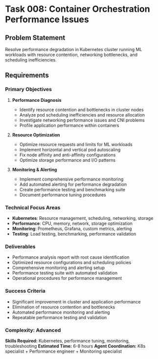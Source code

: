 # Task 008: Container Orchestration Performance Issues

## Problem Statement
Resolve performance degradation in Kubernetes cluster running ML workloads with resource contention, networking bottlenecks, and scheduling inefficiencies.

## Requirements

### Primary Objectives
1. **Performance Diagnosis**
   - Identify resource contention and bottlenecks in cluster nodes
   - Analyze pod scheduling inefficiencies and resource allocation
   - Investigate networking performance issues and CNI problems
   - Profile application performance within containers

2. **Resource Optimization**
   - Optimize resource requests and limits for ML workloads
   - Implement horizontal and vertical pod autoscaling
   - Fix node affinity and anti-affinity configurations
   - Optimize storage performance and I/O patterns

3. **Monitoring & Alerting**
   - Implement comprehensive performance monitoring
   - Add automated alerting for performance degradation
   - Create performance testing and benchmarking suite
   - Document performance tuning procedures

### Technical Focus Areas
- **Kubernetes**: Resource management, scheduling, networking, storage
- **Performance**: CPU, memory, network, storage optimization
- **Monitoring**: Prometheus, Grafana, custom metrics, alerting
- **Testing**: Load testing, benchmarking, performance validation

### Deliverables
- Performance analysis report with root cause identification
- Optimized resource configurations and scheduling policies
- Comprehensive monitoring and alerting setup
- Performance testing suite with automated validation
- Operational procedures for performance management

### Success Criteria
- Significant improvement in cluster and application performance
- Elimination of resource contention and bottlenecks
- Automated performance monitoring and alerting
- Repeatable performance testing and validation

### Complexity: Advanced
**Skills Required:** Kubernetes, performance tuning, monitoring, troubleshooting
**Estimated Time:** 6-8 hours
**Agent Coordination:** K8s specialist + Performance engineer + Monitoring specialist

